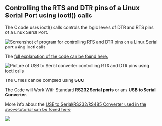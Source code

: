 ## Controlling the RTS and DTR pins of a Linux Serial Port using ioctl() calls

The C code uses ioctl() calls controls the logic levels of DTR and RTS pins of a Linux Serial Port.

<img src = "http://s25.postimg.org/kice5qoin/RTS_Program.jpg" alt = "Screenshot of program for controlling RTS and DTR pins on a Linux Serial port using ioctl calls"/>
 
The <a href = "http://xanthium.in/Controlling-RTS-and-DTR-pins-SerialPort-in-Linux">full explanation of the code can be found here.</a> 

<img src = "http://s25.postimg.org/4fsg6o5nj/rts_connected_usb2serial.jpg" alt = "Picture of USB to Serial converter controlling RTS and DTR pins using ioctl calls"/> 

The C files can be compiled using **GCC** 

The Code will Work With Standard **RS232 Serial ports** or any **USB to Serial Converter**.

More info about the  <a href = "http://xanthium.in/USB-to-Serial-RS232-RS485-Converter">USB to Serial/RS232/RS485 Converter used in the above tutorial can be found here</a>

<img src = "http://s25.postimg.org/ucb73bztr/usb_to_rs485_converter_250px.jpg"  href="http://xanthium.in/USB-to-Serial-RS232-RS485-Converter"/>
